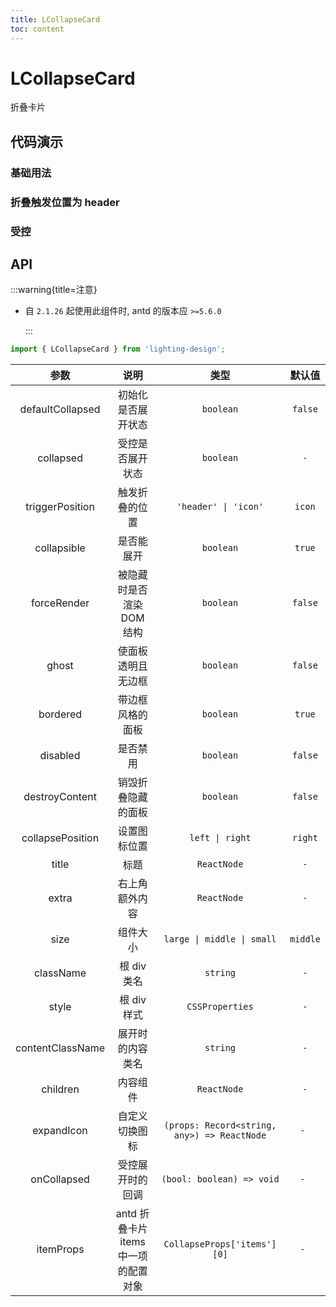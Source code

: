 ```yaml
---
title: LCollapseCard
toc: content
---
```


# LCollapseCard

折叠卡片

## 代码演示

### 基础用法

<code src='./demos/Demo1.tsx'></code>

### 折叠触发位置为 header

<code src='./demos/Demo3.tsx'></code>

### 受控

<code src='./demos/Demo2.tsx'></code>

## API

:::warning{title=注意}

- 自 `2.1.26` 起使用此组件时, antd 的版本应 `>=5.6.0`

  :::

```ts
import { LCollapseCard } from 'lighting-design';
```

|       参数       |                 说明                 |                    类型                     |  默认值  |
| :--------------: | :----------------------------------: | :-----------------------------------------: | :------: |
| defaultCollapsed |          初始化是否展开状态          |                  `boolean`                  | `false`  |
|    collapsed     |           受控是否展开状态           |                  `boolean`                  |   `-`    |
| triggerPosition  |            触发折叠的位置            |            `'header' \| 'icon'`             |  `icon`  |
|   collapsible    |              是否能展开              |                  `boolean`                  |  `true`  |
|   forceRender    |      被隐藏时是否渲染 DOM 结构       |                  `boolean`                  | `false`  |
|      ghost       |          使面板透明且无边框          |                  `boolean`                  | `false`  |
|     bordered     |           带边框风格的面板           |                  `boolean`                  |  `true`  |
|     disabled     |               是否禁用               |                  `boolean`                  | `false`  |
|  destroyContent  |          销毁折叠隐藏的面板          |                  `boolean`                  | `false`  |
| collapsePosition |             设置图标位置             |               `left \| right`               | `right`  |
|      title       |                 标题                 |                 `ReactNode`                 |   `-`    |
|      extra       |            右上角额外内容            |                 `ReactNode`                 |   `-`    |
|       size       |               组件大小               |         `large \| middle \| small`          | `middle` |
|    className     |             根 div 类名              |                  `string`                   |   `-`    |
|      style       |             根 div 样式              |               `CSSProperties`               |   `-`    |
| contentClassName |           展开时的内容类名           |                  `string`                   |   `-`    |
|     children     |               内容组件               |                 `ReactNode`                 |   `-`    |
|    expandIcon    |            自定义切换图标            | `(props: Record<string, any>) => ReactNode` |   `- `   |
|   onCollapsed    |           受控展开时的回调           |          `(bool: boolean) => void`          |   `- `   |
|    itemProps     | antd 折叠卡片 items 中一项的配置对象 |         `CollapseProps['items'][0]`         |   `- `   |

